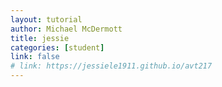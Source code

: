 ```yaml
---
layout: tutorial
author: Michael McDermott
title: jessie
categories: [student]
link: false
# link: https://jessiele1911.github.io/avt217
---
```

